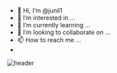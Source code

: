 

- 👋 Hi, I’m @junil1
- 👀 I’m interested in ...
- 🌱 I’m currently learning ...
- 💞️ I’m looking to collaborate on ...
- 📫 How to reach me ...
- 
![header](https://capsule-render.vercel.app/api?type=wave&color=auto&height=300&section=header&text=준일%20Codegram&fontSize=90)

<!---
junil1/junil1 is a ✨ special ✨ repository because its `README.md` (this file) appears on your GitHub profile.
You can click the Preview link to take a look at your changes.
--->
